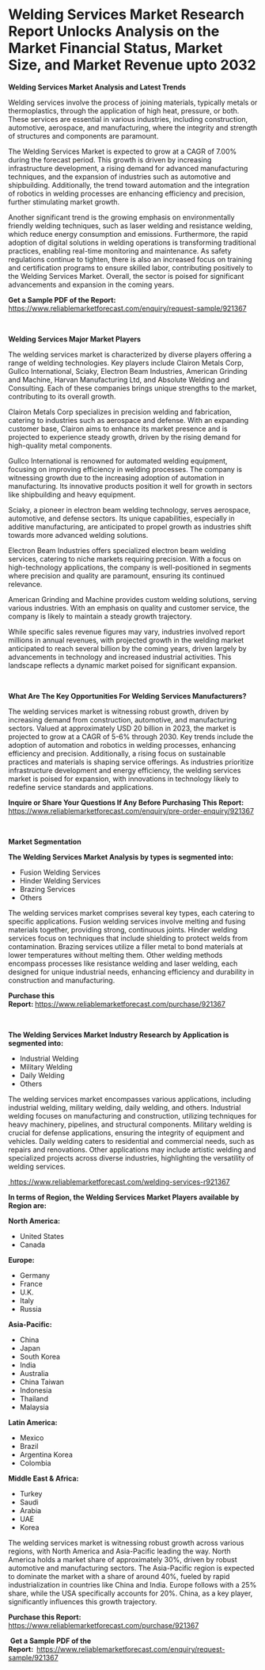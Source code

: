 <p><h1>Welding Services Market Research Report Unlocks Analysis on the Market Financial Status, Market Size, and Market Revenue upto 2032</h1></p><p><strong>Welding Services Market Analysis and Latest Trends</strong></p>
<p><p>Welding services involve the process of joining materials, typically metals or thermoplastics, through the application of high heat, pressure, or both. These services are essential in various industries, including construction, automotive, aerospace, and manufacturing, where the integrity and strength of structures and components are paramount. </p><p>The Welding Services Market is expected to grow at a CAGR of 7.00% during the forecast period. This growth is driven by increasing infrastructure development, a rising demand for advanced manufacturing techniques, and the expansion of industries such as automotive and shipbuilding. Additionally, the trend toward automation and the integration of robotics in welding processes are enhancing efficiency and precision, further stimulating market growth.</p><p>Another significant trend is the growing emphasis on environmentally friendly welding techniques, such as laser welding and resistance welding, which reduce energy consumption and emissions. Furthermore, the rapid adoption of digital solutions in welding operations is transforming traditional practices, enabling real-time monitoring and maintenance. As safety regulations continue to tighten, there is also an increased focus on training and certification programs to ensure skilled labor, contributing positively to the Welding Services Market. Overall, the sector is poised for significant advancements and expansion in the coming years.</p></p>
<p><strong>Get a Sample PDF of the Report:&nbsp;</strong> <a href="https://www.reliablemarketforecast.com/enquiry/request-sample/921367?utm_campaign=3189&utm_medium=2&utm_source=Github&utm_content=ia&utm_term=16042025&utm_id=welding-services">https://www.reliablemarketforecast.com/enquiry/request-sample/921367</a></p>
<p>&nbsp;</p>
<p><strong>Welding Services Major Market Players</strong></p>
<p><p>The welding services market is characterized by diverse players offering a range of welding technologies. Key players include Clairon Metals Corp, Gullco International, Sciaky, Electron Beam Industries, American Grinding and Machine, Harvan Manufacturing Ltd, and Absolute Welding and Consulting. Each of these companies brings unique strengths to the market, contributing to its overall growth.</p><p>Clairon Metals Corp specializes in precision welding and fabrication, catering to industries such as aerospace and defense. With an expanding customer base, Clairon aims to enhance its market presence and is projected to experience steady growth, driven by the rising demand for high-quality metal components.</p><p>Gullco International is renowned for automated welding equipment, focusing on improving efficiency in welding processes. The company is witnessing growth due to the increasing adoption of automation in manufacturing. Its innovative products position it well for growth in sectors like shipbuilding and heavy equipment.</p><p>Sciaky, a pioneer in electron beam welding technology, serves aerospace, automotive, and defense sectors. Its unique capabilities, especially in additive manufacturing, are anticipated to propel growth as industries shift towards more advanced welding solutions. </p><p>Electron Beam Industries offers specialized electron beam welding services, catering to niche markets requiring precision. With a focus on high-technology applications, the company is well-positioned in segments where precision and quality are paramount, ensuring its continued relevance.</p><p>American Grinding and Machine provides custom welding solutions, serving various industries. With an emphasis on quality and customer service, the company is likely to maintain a steady growth trajectory.</p><p>While specific sales revenue figures may vary, industries involved report millions in annual revenues, with projected growth in the welding market anticipated to reach several billion by the coming years, driven largely by advancements in technology and increased industrial activities. This landscape reflects a dynamic market poised for significant expansion.</p></p>
<p>&nbsp;</p>
<p><strong>What Are The Key Opportunities For Welding Services Manufacturers?</strong></p>
<p><p>The welding services market is witnessing robust growth, driven by increasing demand from construction, automotive, and manufacturing sectors. Valued at approximately USD 20 billion in 2023, the market is projected to grow at a CAGR of 5-6% through 2030. Key trends include the adoption of automation and robotics in welding processes, enhancing efficiency and precision. Additionally, a rising focus on sustainable practices and materials is shaping service offerings. As industries prioritize infrastructure development and energy efficiency, the welding services market is poised for expansion, with innovations in technology likely to redefine service standards and applications.</p></p>
<p><strong>Inquire or Share Your Questions If Any Before Purchasing This Report:</strong> <a href="https://www.reliablemarketforecast.com/enquiry/pre-order-enquiry/921367?utm_campaign=3189&utm_medium=2&utm_source=Github&utm_content=ia&utm_term=16042025&utm_id=welding-services">https://www.reliablemarketforecast.com/enquiry/pre-order-enquiry/921367</a></p>
<p>&nbsp;</p>
<p><strong>Market Segmentation</strong></p>
<p><strong>The Welding Services Market Analysis by types is segmented into:</strong></p>
<p><ul><li>Fusion Welding Services</li><li>Hinder Welding Services</li><li>Brazing Services</li><li>Others</li></ul></p>
<p><p>The welding services market comprises several key types, each catering to specific applications. Fusion welding services involve melting and fusing materials together, providing strong, continuous joints. Hinder welding services focus on techniques that include shielding to protect welds from contamination. Brazing services utilize a filler metal to bond materials at lower temperatures without melting them. Other welding methods encompass processes like resistance welding and laser welding, each designed for unique industrial needs, enhancing efficiency and durability in construction and manufacturing.</p></p>
<p><strong>Purchase this Report:&nbsp;</strong><a href="https://www.reliablemarketforecast.com/purchase/921367?utm_campaign=3189&utm_medium=2&utm_source=Github&utm_content=ia&utm_term=16042025&utm_id=welding-services">https://www.reliablemarketforecast.com/purchase/921367</a></p>
<p>&nbsp;</p>
<p><strong>The Welding Services Market Industry Research by Application is segmented into:</strong></p>
<p><ul><li>Industrial Welding</li><li>Military Welding</li><li>Daily Welding</li><li>Others</li></ul></p>
<p><p>The welding services market encompasses various applications, including industrial welding, military welding, daily welding, and others. Industrial welding focuses on manufacturing and construction, utilizing techniques for heavy machinery, pipelines, and structural components. Military welding is crucial for defense applications, ensuring the integrity of equipment and vehicles. Daily welding caters to residential and commercial needs, such as repairs and renovations. Other applications may include artistic welding and specialized projects across diverse industries, highlighting the versatility of welding services.</p></p>
<p><a href="https://www.reliablemarketforecast.com/welding-services-r921367?utm_campaign=3189&utm_medium=2&utm_source=Github&utm_content=ia&utm_term=16042025&utm_id=welding-services">&nbsp;https://www.reliablemarketforecast.com/welding-services-r921367</a></p>
<p><strong>In terms of Region, the Welding Services Market Players available by Region are:</strong></p>
<p>
    <p> <strong> North America: </strong>
        <ul>
            <li>United States</li>
            <li>Canada</li>
        </ul>
        </p> 
    <p> <strong> Europe: </strong>
        <ul>
            <li>Germany</li>
            <li>France</li>
            <li>U.K.</li>
            <li>Italy</li>
            <li>Russia</li>
        </ul>
        </p> 
    <p> <strong> Asia-Pacific: </strong>
        <ul>
            <li>China</li>
            <li>Japan</li>
            <li>South Korea</li>
            <li>India</li>
            <li>Australia</li>
            <li>China Taiwan</li>
            <li>Indonesia</li>
            <li>Thailand</li>
            <li>Malaysia</li>
        </ul>
        </p> 
    <p> <strong> Latin America: </strong>
        <ul>
            <li>Mexico</li>
            <li>Brazil</li>
            <li>Argentina Korea</li>
            <li>Colombia</li>
        </ul>
        </p> 
    <p> <strong> Middle East & Africa: </strong>
        <ul>
            <li>Turkey</li>
            <li>Saudi</li>
            <li>Arabia</li>
            <li>UAE</li>
            <li>Korea</li>
        </ul>
    </p>
    </p>
<p><p>The welding services market is witnessing robust growth across various regions, with North America and Asia-Pacific leading the way. North America holds a market share of approximately 30%, driven by robust automotive and manufacturing sectors. The Asia-Pacific region is expected to dominate the market with a share of around 40%, fueled by rapid industrialization in countries like China and India. Europe follows with a 25% share, while the USA specifically accounts for 20%. China, as a key player, significantly influences this growth trajectory.</p></p>
<p><strong>Purchase this Report: </strong><a href="https://www.reliablemarketforecast.com/purchase/921367?utm_campaign=3189&utm_medium=2&utm_source=Github&utm_content=ia&utm_term=16042025&utm_id=welding-services">https://www.reliablemarketforecast.com/purchase/921367</a></p>
<p>&nbsp;<strong>Get a Sample PDF of the Report:&nbsp;&nbsp;</strong><a href="https://www.reliablemarketforecast.com/enquiry/request-sample/921367?utm_campaign=3189&utm_medium=2&utm_source=Github&utm_content=ia&utm_term=16042025&utm_id=welding-services">https://www.reliablemarketforecast.com/enquiry/request-sample/921367</a></p>
<p><strong></strong></p>
<p><p></p><p></p><p></p></p>
